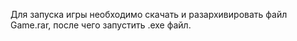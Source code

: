 Для запуска игры необходимо скачать и разархивировать файл Game.rar, после чего запустить .exe файл.
